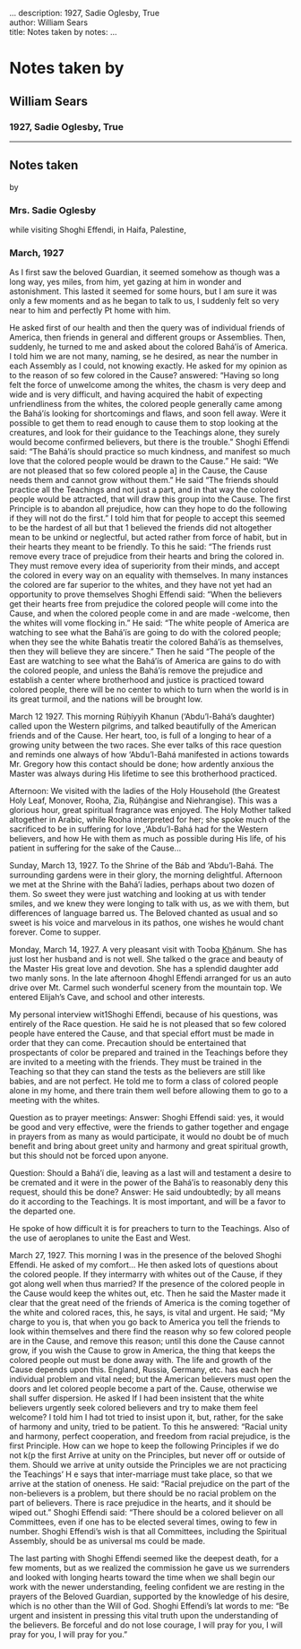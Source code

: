 ...
description: 1927, Sadie Oglesby, True  
author: William Sears  
title: Notes taken by 
notes:
...


# Notes taken by  
## William Sears  
### 1927, Sadie Oglesby, True  

------




## Notes taken  
by

### Mrs. Sadie Oglesby  
while visiting Shoghi Effendi, in Haifa, Palestine,

### March, 1927

As I first saw the beloved Guardian, it seemed somehow as though was a long way, yes miles, from him, yet gazing at him in wonder and astonishment. This lasted it seemed for some hours, but I am sure it was only a few moments and as he began to talk to us, I suddenly felt so very near to him and perfectly Pt home with him.  

He asked first of our health and then the query was of individual friends of America, then friends in general and different groups or Assemblies. Then, suddenly, he turned to me and asked about the colored Bahá’ís of America. I told him we are not many, naming, se he desired, as near the number in each Assembly as I could, not knowing exactly. He asked for my opinion as to the reason of so few colored in the Cause? answered: “Having so long felt the force of unwelcome among the whites, the chasm is very deep and wide and is very difficult, and having acquired the habit of expecting unfriendliness from the whites, the colored people generally came among the Bahá’ís looking for shortcomings and flaws, and soon fell away. Were it possible to get them to read enough to cause them to stop looking at the creatures, and look for their guidance to the Teachings alone, they surely would become confirmed believers, but there is the trouble.” Shoghi Effendi said: “The Bahá’ís should practice so much kindness, and manifest so much love that the colored people would be drawn to the Cause.” He said: “We are not pleased that so few colored people a] in the Cause, the Cause needs them and cannot grow without them.” He said “The friends should practice all the Teachings and not just a part, and in that way the colored people would be attracted, that will draw this group into the Cause. The first Principle is to abandon all prejudice, how can they hope to do the following if they will not do the first.” I told him that for people to accept this seemed to be the hardest of all but that 1 believed the friends did not altogether mean to be unkind or neglectful, but acted rather from force of habit, but in their hearts they meant to be friendly. To this he said: “The friends rust remove every trace of prejudice from their hearts and bring the colored in. They must remove every idea of superiority from their minds, and accept the colored in every way on an equality with themselves. In many instances the colored are far superior to the whites, and they have not yet had an opportunity to prove themselves Shoghi Effendi said: “When the believers get their hearts free from prejudice the colored people will come into the Cause, and when the colored people come in and are made -welcome, then the whites will vome flocking in.” He said: “The white people of America are watching to see what the Bahá’ís are going to do with the colored people; when they see the white Bahatis treatir the colored Bahá’ís as themselves, then they will believe they are sincere.” Then he said “The people of the East are watching to see what the Bahá’ís of America are gains to do with the colored people, and unless the Bahá’ís remove the prejudice and establish a center where brotherhood and justice is practiced toward colored people, there will be no center to which to turn when the world is in its great turmoil, and the nations will be brought low.  

March 12 1927. This morning Rúḥíyyih Khanun (‘Abdu’l-Bahá’s daughter) called upon the Western pilgrims, and talked beautifully of the American friends and of the Cause. Her heart, too, is full of a longing to hear of a growing unity between the two races. She ever talks of this race question and reminds one always of how ‘Abdu’l-Bahá manifested in actions towards Mr. Gregory how this contact should be done; how ardently anxious the Master was always during His lifetime to see this brotherhood practiced.  

Afternoon: We visited with the ladies of the Holy Household (the Greatest Holy Leaf, Monover, Rooha, Zia, Rúḥángise and Niehrangise). This was a glorious hour, great spiritual fragrance was enjoyed. The Holy Mother talked altogether in Arabic, while Rooha interpreted for her; she spoke much of the sacrificed to be in suffering for love ,‘Abdu’l-Bahá had for the Western believers, and how He with them as much as possible during His life, of his patient in suffering for the sake of the Cause...   

Sunday, March 13, 1927. To the Shrine of the Báb and ‘Abdu’l-Bahá. The surrounding gardens were in their glory, the morning delightful. Afternoon we met at the Shrine with the Bahá’í ladies, perhaps about two dozen of them. So sweet they were just watching and looking at us with tender smiles, and we knew they were longing to talk with us, as we with them, but differences of language barred us. The Beloved chanted as usual and so sweet is his voice and marvelous in its pathos, one wishes he would chant forever. Come to supper.  

Monday, March 14, 1927. A very pleasant visit with Tooba <u>Kh</u>ánum. She has just lost her husband and is not well. She talked o the grace and beauty of the Master His great love and devotion. She has a splendid daughter add two manly sons. In the late afternoon 4hoghl Effendi arranged for us an auto drive over Mt. Carmel such wonderful scenery from the mountain top. We entered Elijah’s Cave, and school and other interests.  

My personal interview wit1Shoghi Effendi, because of his questions, was entirely of the Race question. He said he is not pleased that so few colored people have entered the Cause, and that special effort must be made in order that they can come. Precaution should be entertained that prospectants of color be prepared and trained in the Teachings before they are invited to a meeting with the friends. They must be trained in the Teaching so that they can stand the tests as the believers are still like babies, and are not perfect. He told me to form a class of colored people alone in my home, and there train them well before allowing them to go to a meeting with the whites.  

Question as to prayer meetings: Answer: Shoghi Effendi said: yes, it would be good and very effective, were the friends to gather together and engage in prayers from as many as would participate, it would no doubt be of much benefit and bring about greet unity and harmony and great spiritual growth, but this should not be forced upon anyone.  

Question: Should a Bahá’í die, leaving as a last will and testament a desire to be cremated and it were in the power of the Bahá’ís to reasonably deny this request, should this be done? Answer: He said undoubtedly; by all means do it according to the Teachings. It is most important, and will be a favor to the departed one.  

He spoke of how difficult it is for preachers to turn to the Teachings. Also of the use of aeroplanes to unite the East and West.  

March 27, 1927. This morning I was in the presence of the beloved Shoghi Effendi. He asked of my comfort... He then asked lots of questions about the colored people. If they intermarry with whites out of the Cause, if they got along well when thus married? If the presence of the colored people in the Cause would keep the whites out, etc. Then he said the Master made it clear that the great need of the friends of America is the coming together of the white and colored races, this, he says, is vital and urgent. He said; “My charge to you is, that when you go back to America you tell the friends to look within themselves and there find the reason why so few colored people are in the Cause, and remove this reason; until this done the Cause cannot grow, if you wish the Cause to grow in America, the thing that keeps the colored people out must be done away with. The life and growth of the Cause depends upon this. England, Russia, Germany, etc. has each her individual problem and vital need; but the American believers must open the doors and let colored people become a part of the. Cause, otherwise we shall suffer dispersion. He asked If I had been insistent that the white believers urgently seek colored believers and try to make them feel welcome? I told him I had tot tried to insist upon it, but, rather, for the sake of harmony and unity, tried to be patient. To this he answered: “Racial unity and harmony, perfect cooperation, and freedom from racial prejudice, is the first Principle. How can we hope to keep the following Principles if we do not k(p the first Arrive at unity on the Principles, but never off or outside of them. Should we arrive at unity outside the Principles we are not practicing the Teachings’ H e says that inter-marriage must take place, so that we arrive at the station of oneness. He said: “Racial prejudice on the part of the non-believers is a problem, but there should be no racial problem on the part of believers. There is race prejudice in the hearts, and it should be wiped out.” Shoghi Effendi said: “There should be a colored believer on all Committees, even if one has to be elected several times, owing to few in number. Shoghi Effendi’s wish is that all Committees, including the Spiritual Assembly, should be as universal ms could be made.  

The last parting with Shoghi Effendi seemed like the deepest death, for a few moments, but as we realized the commission he gave us we surrenders and looked with longing hearts toward the time when we shall begin our work with the newer understanding, feeling confident we are resting in the prayers of the Beloved Guardian, supported by the knowledge of his desire, which is no other than the Will of God. Shoghi Effendi’s lat words to me: “Be urgent and insistent in pressing this vital truth upon the understanding of the believers. Be forceful and do not lose courage, I will pray for you, I will pray for you, I will pray for you.”